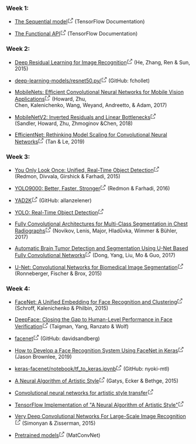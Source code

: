 <div data-testid="cml-viewer" class="css-1474zrz"><h3><span><strong><span>Week 1:</span></strong></span></h3><ul><li><p><span><span></span></span><span><a target="_blank" rel="noopener nofollow noreferrer" href="https://www.tensorflow.org/guide/keras/sequential_model" class="css-o9h0g5" tabindex="0"><span><span>The Sequential model</span></span><svg aria-labelledby="cds-react-aria-238-title" fill="none" focusable="false" height="16" role="img" viewBox="0 0 16 16" width="16" class="css-8blerm" id="cds-react-aria-238"><title id="cds-react-aria-238-title">Opens in a new tab</title><path fill-rule="evenodd" clip-rule="evenodd" d="M1.5 3.5H6v1H2.5v9h9V10h1v4.5h-11v-11zM13.5 2.5H10v-1h4.5V6h-1V2.5z" fill="currentColor"></path><path fill-rule="evenodd" clip-rule="evenodd" d="M6.646 8.646l7-7 .708.708-7 7-.708-.708z" fill="currentColor"></path></svg></a></span><span><span> (TensorFlow Documentation)</span></span></p></li><li><p><span><span></span></span><span><a target="_blank" rel="noopener nofollow noreferrer" href="https://www.tensorflow.org/guide/keras/functional" class="css-o9h0g5" tabindex="0"><span><span>The Functional API</span></span><svg aria-labelledby="cds-react-aria-239-title" fill="none" focusable="false" height="16" role="img" viewBox="0 0 16 16" width="16" class="css-8blerm" id="cds-react-aria-239"><title id="cds-react-aria-239-title">Opens in a new tab</title><path fill-rule="evenodd" clip-rule="evenodd" d="M1.5 3.5H6v1H2.5v9h9V10h1v4.5h-11v-11zM13.5 2.5H10v-1h4.5V6h-1V2.5z" fill="currentColor"></path><path fill-rule="evenodd" clip-rule="evenodd" d="M6.646 8.646l7-7 .708.708-7 7-.708-.708z" fill="currentColor"></path></svg></a></span><span><span> (TensorFlow Documentation)</span></span></p></li></ul><h3><span><strong><span>Week 2:</span></strong></span></h3><ul><li><p><span><span></span></span><span><a target="_blank" rel="noopener nofollow noreferrer" href="https://arxiv.org/abs/1512.03385" class="css-o9h0g5" tabindex="0"><span><span>Deep Residual Learning for Image Recognition</span></span><svg aria-labelledby="cds-react-aria-240-title" fill="none" focusable="false" height="16" role="img" viewBox="0 0 16 16" width="16" class="css-8blerm" id="cds-react-aria-240"><title id="cds-react-aria-240-title">Opens in a new tab</title><path fill-rule="evenodd" clip-rule="evenodd" d="M1.5 3.5H6v1H2.5v9h9V10h1v4.5h-11v-11zM13.5 2.5H10v-1h4.5V6h-1V2.5z" fill="currentColor"></path><path fill-rule="evenodd" clip-rule="evenodd" d="M6.646 8.646l7-7 .708.708-7 7-.708-.708z" fill="currentColor"></path></svg></a></span><span><span> (He, Zhang, Ren &amp; Sun, 2015)</span></span></p></li><li><p><span><span></span></span><span><a target="_blank" rel="noopener nofollow noreferrer" href="https://github.com/fchollet/deep-learning-models/blob/master/resnet50.py" class="css-o9h0g5" tabindex="0"><span><span>deep-learning-models/resnet50.py/</span></span><svg aria-labelledby="cds-react-aria-241-title" fill="none" focusable="false" height="16" role="img" viewBox="0 0 16 16" width="16" class="css-8blerm" id="cds-react-aria-241"><title id="cds-react-aria-241-title">Opens in a new tab</title><path fill-rule="evenodd" clip-rule="evenodd" d="M1.5 3.5H6v1H2.5v9h9V10h1v4.5h-11v-11zM13.5 2.5H10v-1h4.5V6h-1V2.5z" fill="currentColor"></path><path fill-rule="evenodd" clip-rule="evenodd" d="M6.646 8.646l7-7 .708.708-7 7-.708-.708z" fill="currentColor"></path></svg></a></span><span><span> (GitHub: fchollet)</span></span></p></li><li><p><span><span></span></span><span><a target="_blank" rel="noopener nofollow noreferrer" href="https://arxiv.org/abs/1704.04861" class="css-o9h0g5" tabindex="0"><span><span>MobileNets: Efficient Convolutional Neural Networks for Mobile Vision Applications</span></span><svg aria-labelledby="cds-react-aria-242-title" fill="none" focusable="false" height="16" role="img" viewBox="0 0 16 16" width="16" class="css-8blerm" id="cds-react-aria-242"><title id="cds-react-aria-242-title">Opens in a new tab</title><path fill-rule="evenodd" clip-rule="evenodd" d="M1.5 3.5H6v1H2.5v9h9V10h1v4.5h-11v-11zM13.5 2.5H10v-1h4.5V6h-1V2.5z" fill="currentColor"></path><path fill-rule="evenodd" clip-rule="evenodd" d="M6.646 8.646l7-7 .708.708-7 7-.708-.708z" fill="currentColor"></path></svg></a></span><span><span> (Howard,&nbsp;Zhu, Chen,&nbsp;Kalenichenko,&nbsp;Wang,&nbsp;Weyand,&nbsp;Andreetto,&nbsp;&amp; Adam, 2017)</span></span></p></li><li><p><span><span></span></span><span><a target="_blank" rel="noopener nofollow noreferrer" href="https://arxiv.org/abs/1801.04381" class="css-o9h0g5" tabindex="0"><span><span>MobileNetV2: Inverted Residuals and Linear Bottlenecks</span></span><svg aria-labelledby="cds-react-aria-243-title" fill="none" focusable="false" height="16" role="img" viewBox="0 0 16 16" width="16" class="css-8blerm" id="cds-react-aria-243"><title id="cds-react-aria-243-title">Opens in a new tab</title><path fill-rule="evenodd" clip-rule="evenodd" d="M1.5 3.5H6v1H2.5v9h9V10h1v4.5h-11v-11zM13.5 2.5H10v-1h4.5V6h-1V2.5z" fill="currentColor"></path><path fill-rule="evenodd" clip-rule="evenodd" d="M6.646 8.646l7-7 .708.708-7 7-.708-.708z" fill="currentColor"></path></svg></a></span><span><span> (Sandler,&nbsp;Howard,&nbsp;Zhu, Zhmoginov &amp;Chen, 2018)</span></span></p></li><li><p><span><span></span></span><span><a target="_blank" rel="noopener nofollow noreferrer" href="https://arxiv.org/abs/1905.11946" class="css-o9h0g5" tabindex="0"><span><span>EfficientNet: Rethinking Model Scaling for Convolutional Neural Networks</span></span><svg aria-labelledby="cds-react-aria-244-title" fill="none" focusable="false" height="16" role="img" viewBox="0 0 16 16" width="16" class="css-8blerm" id="cds-react-aria-244"><title id="cds-react-aria-244-title">Opens in a new tab</title><path fill-rule="evenodd" clip-rule="evenodd" d="M1.5 3.5H6v1H2.5v9h9V10h1v4.5h-11v-11zM13.5 2.5H10v-1h4.5V6h-1V2.5z" fill="currentColor"></path><path fill-rule="evenodd" clip-rule="evenodd" d="M6.646 8.646l7-7 .708.708-7 7-.708-.708z" fill="currentColor"></path></svg></a></span><span><span> (Tan &amp; Le, 2019)</span></span></p></li></ul><h3><span><strong><span>Week 3:</span></strong></span></h3><ul><li><p><span><span></span></span><span><a target="_blank" rel="noopener nofollow noreferrer" href="https://arxiv.org/abs/1506.02640" class="css-o9h0g5" tabindex="0"><span><span>You Only Look Once: Unified, Real-Time Object Detection</span></span><svg aria-labelledby="cds-react-aria-245-title" fill="none" focusable="false" height="16" role="img" viewBox="0 0 16 16" width="16" class="css-8blerm" id="cds-react-aria-245"><title id="cds-react-aria-245-title">Opens in a new tab</title><path fill-rule="evenodd" clip-rule="evenodd" d="M1.5 3.5H6v1H2.5v9h9V10h1v4.5h-11v-11zM13.5 2.5H10v-1h4.5V6h-1V2.5z" fill="currentColor"></path><path fill-rule="evenodd" clip-rule="evenodd" d="M6.646 8.646l7-7 .708.708-7 7-.708-.708z" fill="currentColor"></path></svg></a></span><span><span> (Redmon,&nbsp;Divvala,&nbsp;Girshick &amp; Farhadi, 2015)</span></span></p></li><li><p><span><span></span></span><span><a target="_blank" rel="noopener nofollow noreferrer" href="https://arxiv.org/abs/1612.08242" class="css-o9h0g5" tabindex="0"><span><span>YOLO9000: Better, Faster, Stronger</span></span><svg aria-labelledby="cds-react-aria-246-title" fill="none" focusable="false" height="16" role="img" viewBox="0 0 16 16" width="16" class="css-8blerm" id="cds-react-aria-246"><title id="cds-react-aria-246-title">Opens in a new tab</title><path fill-rule="evenodd" clip-rule="evenodd" d="M1.5 3.5H6v1H2.5v9h9V10h1v4.5h-11v-11zM13.5 2.5H10v-1h4.5V6h-1V2.5z" fill="currentColor"></path><path fill-rule="evenodd" clip-rule="evenodd" d="M6.646 8.646l7-7 .708.708-7 7-.708-.708z" fill="currentColor"></path></svg></a></span><span><span> (Redmon &amp; Farhadi, 2016)</span></span></p></li><li><p><span><span></span></span><span><a target="_blank" rel="noopener nofollow noreferrer" href="https://github.com/allanzelener/YAD2K" class="css-o9h0g5" tabindex="0"><span><span>YAD2K</span></span><svg aria-labelledby="cds-react-aria-247-title" fill="none" focusable="false" height="16" role="img" viewBox="0 0 16 16" width="16" class="css-8blerm" id="cds-react-aria-247"><title id="cds-react-aria-247-title">Opens in a new tab</title><path fill-rule="evenodd" clip-rule="evenodd" d="M1.5 3.5H6v1H2.5v9h9V10h1v4.5h-11v-11zM13.5 2.5H10v-1h4.5V6h-1V2.5z" fill="currentColor"></path><path fill-rule="evenodd" clip-rule="evenodd" d="M6.646 8.646l7-7 .708.708-7 7-.708-.708z" fill="currentColor"></path></svg></a></span><span><span> (GitHub: allanzelener)</span></span></p></li><li><p><span><span></span></span><span><a target="_blank" rel="noopener nofollow noreferrer" href="https://pjreddie.com/darknet/yolo/" class="css-o9h0g5" tabindex="0"><span><span>YOLO: Real-Time Object Detection</span></span><svg aria-labelledby="cds-react-aria-248-title" fill="none" focusable="false" height="16" role="img" viewBox="0 0 16 16" width="16" class="css-8blerm" id="cds-react-aria-248"><title id="cds-react-aria-248-title">Opens in a new tab</title><path fill-rule="evenodd" clip-rule="evenodd" d="M1.5 3.5H6v1H2.5v9h9V10h1v4.5h-11v-11zM13.5 2.5H10v-1h4.5V6h-1V2.5z" fill="currentColor"></path><path fill-rule="evenodd" clip-rule="evenodd" d="M6.646 8.646l7-7 .708.708-7 7-.708-.708z" fill="currentColor"></path></svg></a></span><span><span></span></span></p></li><li><p><span><span></span></span><span><a target="_blank" rel="noopener nofollow noreferrer" href="https://arxiv.org/abs/1701.08816" class="css-o9h0g5" tabindex="0"><span><span>Fully Convolutional Architectures for Multi-Class Segmentation in Chest Radiographs</span></span><svg aria-labelledby="cds-react-aria-249-title" fill="none" focusable="false" height="16" role="img" viewBox="0 0 16 16" width="16" class="css-8blerm" id="cds-react-aria-249"><title id="cds-react-aria-249-title">Opens in a new tab</title><path fill-rule="evenodd" clip-rule="evenodd" d="M1.5 3.5H6v1H2.5v9h9V10h1v4.5h-11v-11zM13.5 2.5H10v-1h4.5V6h-1V2.5z" fill="currentColor"></path><path fill-rule="evenodd" clip-rule="evenodd" d="M6.646 8.646l7-7 .708.708-7 7-.708-.708z" fill="currentColor"></path></svg></a></span><span><span> (Novikov, Lenis,&nbsp;Major,&nbsp;Hladůvka,&nbsp;Wimmer &amp; Bühler, 2017)</span></span></p></li><li><p><span><span></span></span><span><a target="_blank" rel="noopener nofollow noreferrer" href="https://arxiv.org/abs/1705.03820" class="css-o9h0g5" tabindex="0"><span><span>Automatic Brain Tumor Detection and Segmentation Using U-Net Based Fully Convolutional Networks</span></span><svg aria-labelledby="cds-react-aria-250-title" fill="none" focusable="false" height="16" role="img" viewBox="0 0 16 16" width="16" class="css-8blerm" id="cds-react-aria-250"><title id="cds-react-aria-250-title">Opens in a new tab</title><path fill-rule="evenodd" clip-rule="evenodd" d="M1.5 3.5H6v1H2.5v9h9V10h1v4.5h-11v-11zM13.5 2.5H10v-1h4.5V6h-1V2.5z" fill="currentColor"></path><path fill-rule="evenodd" clip-rule="evenodd" d="M6.646 8.646l7-7 .708.708-7 7-.708-.708z" fill="currentColor"></path></svg></a></span><span><span> (Dong,&nbsp;Yang,&nbsp;Liu,&nbsp;Mo&nbsp;&amp; Guo, 2017)</span></span></p></li><li><p><span><span></span></span><span><a target="_blank" rel="noopener nofollow noreferrer" href="https://arxiv.org/abs/1505.04597" class="css-o9h0g5" tabindex="0"><span><span>U-Net: Convolutional Networks for Biomedical Image Segmentation</span></span><svg aria-labelledby="cds-react-aria-251-title" fill="none" focusable="false" height="16" role="img" viewBox="0 0 16 16" width="16" class="css-8blerm" id="cds-react-aria-251"><title id="cds-react-aria-251-title">Opens in a new tab</title><path fill-rule="evenodd" clip-rule="evenodd" d="M1.5 3.5H6v1H2.5v9h9V10h1v4.5h-11v-11zM13.5 2.5H10v-1h4.5V6h-1V2.5z" fill="currentColor"></path><path fill-rule="evenodd" clip-rule="evenodd" d="M6.646 8.646l7-7 .708.708-7 7-.708-.708z" fill="currentColor"></path></svg></a></span><span><span> (Ronneberger,&nbsp;Fischer &amp; Brox, 2015)</span></span></p></li></ul><h3><span><strong><span>Week 4:</span></strong></span></h3><ul><li><p><span><span></span></span><span><a target="_blank" rel="noopener nofollow noreferrer" href="https://arxiv.org/pdf/1503.03832.pdf" class="css-o9h0g5" tabindex="0"><span><span>FaceNet: A Unified Embedding for Face Recognition and Clustering</span></span><svg aria-labelledby="cds-react-aria-252-title" fill="none" focusable="false" height="16" role="img" viewBox="0 0 16 16" width="16" class="css-8blerm" id="cds-react-aria-252"><title id="cds-react-aria-252-title">Opens in a new tab</title><path fill-rule="evenodd" clip-rule="evenodd" d="M1.5 3.5H6v1H2.5v9h9V10h1v4.5h-11v-11zM13.5 2.5H10v-1h4.5V6h-1V2.5z" fill="currentColor"></path><path fill-rule="evenodd" clip-rule="evenodd" d="M6.646 8.646l7-7 .708.708-7 7-.708-.708z" fill="currentColor"></path></svg></a></span><span><span> (Schroff, Kalenichenko &amp; Philbin, 2015)</span></span></p></li><li><p><span><span></span></span><span><a target="_blank" rel="noopener nofollow noreferrer" href="https://research.fb.com/wp-content/uploads/2016/11/deepface-closing-the-gap-to-human-level-performance-in-face-verification.pdf" class="css-o9h0g5" tabindex="0"><span><span>DeepFace: Closing the Gap to Human-Level Performance in Face Verification</span></span><svg aria-labelledby="cds-react-aria-253-title" fill="none" focusable="false" height="16" role="img" viewBox="0 0 16 16" width="16" class="css-8blerm" id="cds-react-aria-253"><title id="cds-react-aria-253-title">Opens in a new tab</title><path fill-rule="evenodd" clip-rule="evenodd" d="M1.5 3.5H6v1H2.5v9h9V10h1v4.5h-11v-11zM13.5 2.5H10v-1h4.5V6h-1V2.5z" fill="currentColor"></path><path fill-rule="evenodd" clip-rule="evenodd" d="M6.646 8.646l7-7 .708.708-7 7-.708-.708z" fill="currentColor"></path></svg></a></span><span><span> (Taigman, Yang, Ranzato &amp; Wolf)</span></span></p></li><li><p><span><span></span></span><span><a target="_blank" rel="noopener nofollow noreferrer" href="https://github.com/davidsandberg/facenet" class="css-o9h0g5" tabindex="0"><span><span>facenet</span></span><svg aria-labelledby="cds-react-aria-254-title" fill="none" focusable="false" height="16" role="img" viewBox="0 0 16 16" width="16" class="css-8blerm" id="cds-react-aria-254"><title id="cds-react-aria-254-title">Opens in a new tab</title><path fill-rule="evenodd" clip-rule="evenodd" d="M1.5 3.5H6v1H2.5v9h9V10h1v4.5h-11v-11zM13.5 2.5H10v-1h4.5V6h-1V2.5z" fill="currentColor"></path><path fill-rule="evenodd" clip-rule="evenodd" d="M6.646 8.646l7-7 .708.708-7 7-.708-.708z" fill="currentColor"></path></svg></a></span><span><span> (GitHub: davidsandberg)</span></span></p></li><li><p><span><span></span></span><span><a target="_blank" rel="noopener nofollow noreferrer" href="https://machinelearningmastery.com/how-to-develop-a-face-recognition-system-using-facenet-in-keras-and-an-svm-classifier/" class="css-o9h0g5" tabindex="0"><span><span>How to Develop a Face Recognition System Using FaceNet in Keras</span></span><svg aria-labelledby="cds-react-aria-255-title" fill="none" focusable="false" height="16" role="img" viewBox="0 0 16 16" width="16" class="css-8blerm" id="cds-react-aria-255"><title id="cds-react-aria-255-title">Opens in a new tab</title><path fill-rule="evenodd" clip-rule="evenodd" d="M1.5 3.5H6v1H2.5v9h9V10h1v4.5h-11v-11zM13.5 2.5H10v-1h4.5V6h-1V2.5z" fill="currentColor"></path><path fill-rule="evenodd" clip-rule="evenodd" d="M6.646 8.646l7-7 .708.708-7 7-.708-.708z" fill="currentColor"></path></svg></a></span><span><span> (Jason Brownlee, 2019)</span></span></p></li><li><p><span><span></span></span><span><a target="_blank" rel="noopener nofollow noreferrer" href="https://github.com/nyoki-mtl/keras-facenet/blob/master/notebook/tf_to_keras.ipynb" class="css-o9h0g5" tabindex="0"><span><span>keras-facenet/notebook/tf_to_keras.ipynb</span></span><svg aria-labelledby="cds-react-aria-256-title" fill="none" focusable="false" height="16" role="img" viewBox="0 0 16 16" width="16" class="css-8blerm" id="cds-react-aria-256"><title id="cds-react-aria-256-title">Opens in a new tab</title><path fill-rule="evenodd" clip-rule="evenodd" d="M1.5 3.5H6v1H2.5v9h9V10h1v4.5h-11v-11zM13.5 2.5H10v-1h4.5V6h-1V2.5z" fill="currentColor"></path><path fill-rule="evenodd" clip-rule="evenodd" d="M6.646 8.646l7-7 .708.708-7 7-.708-.708z" fill="currentColor"></path></svg></a></span><span><span> (GitHub: nyoki-mtl)</span></span></p></li><li><p><span><span></span></span><span><a target="_blank" rel="noopener nofollow noreferrer" href="https://arxiv.org/abs/1508.06576" class="css-o9h0g5" tabindex="0"><span><span>A Neural Algorithm of Artistic Style</span></span><svg aria-labelledby="cds-react-aria-257-title" fill="none" focusable="false" height="16" role="img" viewBox="0 0 16 16" width="16" class="css-8blerm" id="cds-react-aria-257"><title id="cds-react-aria-257-title">Opens in a new tab</title><path fill-rule="evenodd" clip-rule="evenodd" d="M1.5 3.5H6v1H2.5v9h9V10h1v4.5h-11v-11zM13.5 2.5H10v-1h4.5V6h-1V2.5z" fill="currentColor"></path><path fill-rule="evenodd" clip-rule="evenodd" d="M6.646 8.646l7-7 .708.708-7 7-.708-.708z" fill="currentColor"></path></svg></a></span><span><span> (Gatys, Ecker &amp; Bethge, 2015)</span></span></p></li><li><p><span><span></span></span><span><a target="_blank" rel="noopener nofollow noreferrer" href="https://harishnarayanan.org/writing/artistic-style-transfer/" class="css-o9h0g5" tabindex="0"><span><span>Convolutional neural networks for artistic style transfer</span></span><svg aria-labelledby="cds-react-aria-258-title" fill="none" focusable="false" height="16" role="img" viewBox="0 0 16 16" width="16" class="css-8blerm" id="cds-react-aria-258"><title id="cds-react-aria-258-title">Opens in a new tab</title><path fill-rule="evenodd" clip-rule="evenodd" d="M1.5 3.5H6v1H2.5v9h9V10h1v4.5h-11v-11zM13.5 2.5H10v-1h4.5V6h-1V2.5z" fill="currentColor"></path><path fill-rule="evenodd" clip-rule="evenodd" d="M6.646 8.646l7-7 .708.708-7 7-.708-.708z" fill="currentColor"></path></svg></a></span><span><span></span></span></p></li><li><p><span><span></span></span><span><a target="_blank" rel="noopener nofollow noreferrer" href="http://www.chioka.in/tensorflow-implementation-neural-algorithm-of-artistic-style" class="css-o9h0g5" tabindex="0"><span><span>TensorFlow Implementation of "A Neural Algorithm of Artistic Style"</span></span><svg aria-labelledby="cds-react-aria-259-title" fill="none" focusable="false" height="16" role="img" viewBox="0 0 16 16" width="16" class="css-8blerm" id="cds-react-aria-259"><title id="cds-react-aria-259-title">Opens in a new tab</title><path fill-rule="evenodd" clip-rule="evenodd" d="M1.5 3.5H6v1H2.5v9h9V10h1v4.5h-11v-11zM13.5 2.5H10v-1h4.5V6h-1V2.5z" fill="currentColor"></path><path fill-rule="evenodd" clip-rule="evenodd" d="M6.646 8.646l7-7 .708.708-7 7-.708-.708z" fill="currentColor"></path></svg></a></span><span><span></span></span></p></li><li><p><span><span></span></span><span><a target="_blank" rel="noopener nofollow noreferrer" href="https://arxiv.org/pdf/1409.1556.pdf" class="css-o9h0g5" tabindex="0"><span><span>Very Deep Convolutional Networks For Large-Scale Image Recognition</span></span><svg aria-labelledby="cds-react-aria-260-title" fill="none" focusable="false" height="16" role="img" viewBox="0 0 16 16" width="16" class="css-8blerm" id="cds-react-aria-260"><title id="cds-react-aria-260-title">Opens in a new tab</title><path fill-rule="evenodd" clip-rule="evenodd" d="M1.5 3.5H6v1H2.5v9h9V10h1v4.5h-11v-11zM13.5 2.5H10v-1h4.5V6h-1V2.5z" fill="currentColor"></path><path fill-rule="evenodd" clip-rule="evenodd" d="M6.646 8.646l7-7 .708.708-7 7-.708-.708z" fill="currentColor"></path></svg></a></span><span><span> (Simonyan &amp; Zisserman, 2015)</span></span></p></li><li><p><span><span></span></span><span><a target="_blank" rel="noopener nofollow noreferrer" href="https://www.vlfeat.org/matconvnet/pretrained/" class="css-o9h0g5" tabindex="0"><span><span>Pretrained models</span></span><svg aria-labelledby="cds-react-aria-261-title" fill="none" focusable="false" height="16" role="img" viewBox="0 0 16 16" width="16" class="css-8blerm" id="cds-react-aria-261"><title id="cds-react-aria-261-title">Opens in a new tab</title><path fill-rule="evenodd" clip-rule="evenodd" d="M1.5 3.5H6v1H2.5v9h9V10h1v4.5h-11v-11zM13.5 2.5H10v-1h4.5V6h-1V2.5z" fill="currentColor"></path><path fill-rule="evenodd" clip-rule="evenodd" d="M6.646 8.646l7-7 .708.708-7 7-.708-.708z" fill="currentColor"></path></svg></a></span><span><span> (MatConvNet)</span></span></p></li></ul><p><span><span></span></span></p><p><span><span></span></span></p><p><span><span></span></span></p><p><span><span></span></span></p><p><span><span></span></span></p><p><span><span></span></span></p><p><span><span></span></span></p><p><span><span></span></span></p><p><span><span></span></span></p><p><span><span></span></span></p><p><span><span></span></span></p><p><span><span></span></span></p><p><span><span></span></span></p></div>
